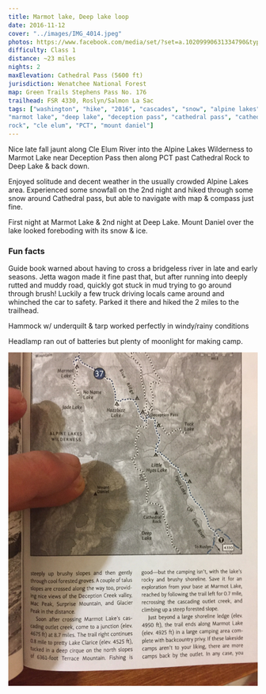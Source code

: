 ```yaml
---
title: Marmot lake, Deep lake loop
date: 2016-11-12
cover: "../images/IMG_4014.jpeg"
photos: https://www.facebook.com/media/set/?set=a.10209990631334790&type=1&l=539b416fdd
difficulty: Class 1
distance: ~23 miles
nights: 2
maxElevation: Cathedral Pass (5600 ft)
jurisdiction: Wenatchee National Forest
map: Green Trails Stephens Pass No. 176
trailhead: FSR 4330, Roslyn/Salmon La Sac
tags: ["washington", "hike", "2016", "cascades", "snow", "alpine lakes",
"marmot lake", "deep lake", "deception pass", "cathedral pass", "cathedral
rock", "cle elum", "PCT", "mount daniel"]
---
```


Nice late fall jaunt along Cle Elum River into the Alpine Lakes Wilderness to Marmot Lake near
Deception Pass then along PCT past Cathedral Rock to Deep Lake & back down.

Enjoyed solitude and decent weather in the usually crowded Alpine Lakes area.
Experienced some snowfall on the 2nd night and hiked through some snow around
Cathedral pass, but able to navigate with map & compass just fine.

First night at Marmot Lake & 2nd night at Deep Lake.  Mount Daniel over the
lake looked foreboding with its snow & ice.

### Fun facts

Guide book warned about having to cross a bridgeless river in late and early
seasons.  Jetta wagon made it fine past that, but after running into deeply
rutted and muddy road, quickly got stuck in mud trying to go around through
brush!  Luckily a few truck driving locals came around and whinched the car to
safety.  Parked it there and hiked the 2 miles to the trailhead.

Hammock w/ underquilt & tarp worked perfectly in windy/rainy conditions

Headlamp ran out of batteries but plenty of moonlight for making camp.

![Route](../images/IMG_3965.jpeg)
